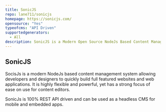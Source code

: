 ```yaml
---
title: SonicJS
repo: lane711/sonicjs
homepage: https://sonicjs.com/
opensource: "Yes"
typeofcms: "API Driven"
supportedgenerators:
  - All
description: SonicJS is a Modern Open Source NodeJs Based Content Management System
---
```

## SonicJS
SocisJs is a modern NodeJs based content management system allowing developers and designers to quickly build full featured websites and web applications. It is highly flexible and powerful, yet has a strong focus of ease on use for content editors.

SonicJs is 100% REST API driven and can be used as a headless CMS for mobile and embedded apps.
